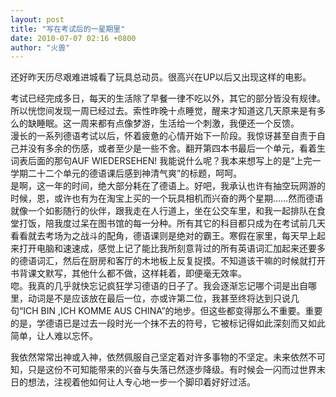 ```yaml
---
layout: post
title: "写在考试后的一星期里"
date: 2010-07-07 02:16 +0800
author: "火兽"
---
```


还好昨天历尽艰难进城看了玩具总动员。很高兴在UP以后又出现这样的电影。

考试已经完成多日，每天的生活除了早餐一律不吃以外，其它的部分皆没有规律。所以恍惚间发现一周已经过去。索性昨晚十点睡觉，醒来才知道这几天原来是有多么的缺睡眠。这一周来都有点像梦游，生活给一个刺激，我便还一个反馈。<br>
漫长的一系列德语考试以后，怀着疲惫的心情开始下一阶段。我惊讶甚至自责于自己并没有多余的伤感，或者至少是一些不舍。翻开第四本书最后一个单元，看着生词表后面的那句AUF WIEDERSEHEN! 我能说什么呢？我本来想写上的是“上完一学期二十二个单元的德语课后感到神清气爽”的标题，呵呵。<br>
是啊，这一年的时间，绝大部分耗在了德语上。好吧，我承认也许有抽空玩网游的时候，恩，或许也有为在淘宝上买的一个玩具相机而兴奋的两个星期……然而德语就像一个如影随行的伙伴，跟我走在人行道上，坐在公交车里，和我一起排队在食堂打饭，陪我度过呆在图书馆的每一分种。所有其它的科目都只成为在考试前几天看看就去考场为之战斗的配角，德语课则是绝对的霸王。寒假在家里，每天早上起来打开电脑和速速成，感觉上记了能比我所刻意背过的所有英语词汇加起来还要多的德语词汇，然后在厨房和客厅的木地板上反复捉摸。不知道该干嘛的时候就打开书背课文默写，其他什么都不做，这样耗着，即便毫无效率。<br>
唿。我真的几乎就快忘记疯狂学习德语的日子了。我会逐渐忘记哪个词是出自哪里，动词是不是应该放在最后一位，亦或许第二位，我甚至终将达到只说几句“ICH BIN ,ICH KOMME AUS CHINA”的地步。但这些都变得那么不重要。重要的是，学德语已是过去一段时光一个抹不去的符号，它被标记得如此深刻而又如此简单，让人难以忘怀。

我依然常常出神或入神，依然佩服自己坚定着对许多事物的不坚定。未来依然不可知，只是这份不可知能带来的兴奋与失落已然逐步降级。有时候会一闪而过世界末日的想法，注视着他如何让人专心地一步一个脚印着好好过活。
